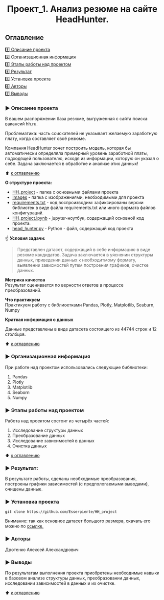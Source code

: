 
# <center> Проект_1. Анализ резюме на сайте HeadHunter.</center>

## Оглавление  
[:one: Описание проекта](#arrow_forward-описание-проекта)  
[:two: Организационная информация](#arrow_forward-организационная-информация)  
[:three: Этапы работы над проектом](#arrow_forward-этапы-работы-над-проектом)  
[:four: Результат](#arrow_forward-результат)        
[:five: Установка проекта](#arrow_forward-установка-проекта)   
[:six: Авторы](#arrow_forward-авторы)  
[:seven: Выводы](#arrow_forward-выводы)  


### :arrow_forward: Описание проекта    
В вашем распоряжении база резюме, выгруженная с сайта поиска вакансий hh.ru.

Проблематика: часть соискателей не указывает желаемую заработную плату, когда составляет своё резюме.

Компания HeadHunter хочет построить модель, которая бы автоматически определяла примерный уровень заработной платы, подходящей пользователю, исходя из информации, которую он указал о себе. Задача заключается в обработке и анализе этих данных!

:arrow_up: [к оглавлению](#оглавление)

**О структуре проекта:**
* [HH_project](/HH_project/) - папка с основными файлами проекта
* [Images](/HH_project/Images/) - папка с изображениями, необходимыми для проекта
* [requirements.txt](/HH_project/requirements.txt) - код воспроизводим: зафиксированы версии библиотек в виде файла requirements.txt или иного формата файлов конфигураций.
* [HH_project.ipynb](/HH_project/HH_Project.ipynb) - jupyter-ноутбук, содержащий основной код проекта.
* [head_hunter.py](HH_project/head_hunter.py) - Python - файл, содержащий код проекта

:point_up: **Условия задачи:**  
> Представлен датасет, содержащий в себе информацию в виде резюме кандидатов. Задача заключается в уяснении структуры данных, приведении данных к необходитмому формату, выявлении зависмостей путем построения графиков, очистке данных.

**Метрика качества**     
Результат оценивается по верности ответов в процессе преобразований.

**Что практикуем**     
Практикуем работу с библиоетками Pandas, Plotly, Matplotlib, Seaburn, Numpy

**Краткая информация о данных**

Данные представлены в виде датасета состоящего из 44744 строк и 12 столбцов.
  
:arrow_up: [к оглавлению](#оглавление)

### :arrow_forward: Организационная информация

При работе над проектом использовались следующие библиотеки:
1. Pandas
2. Plotly
3. Matplotlib
4. Seaborn
5. Numpy

### :arrow_forward: Этапы работы над проектом  

Работа над проектом состоит из четырёх частей:

1. Исследование структуры данных
2. Преобразование данных
3. Исследование зависимостей в данных
4. Очистка данных

:arrow_up: [к оглавлению](#оглавление)


### :arrow_forward: Результат:  

В результате работы, сделаны необходимые преобразования, построены графики зависимостей (с предпологаемыми выводами),  очищены данные.

### :arrow_forward: Установка проекта

```
git clone https://github.com/Esserpiente/HH_project
```

Внимание: так как основное датасет большого размера, скачать его можно по [ссылке.](https://disk.yandex.ru/d/xPERc_CujlsKdg)

### :arrow_forward: Авторы
 
 Дротенко Алексей Александрович

### :arrow_forward: Выводы

По результатам выполнения проекта приобретены необходимые навыки в базовом анализе структуры данных, преобразовании данных, исследовании зависимостей в данных и их очистке.

:arrow_up: [к оглавлению](#оглавление)